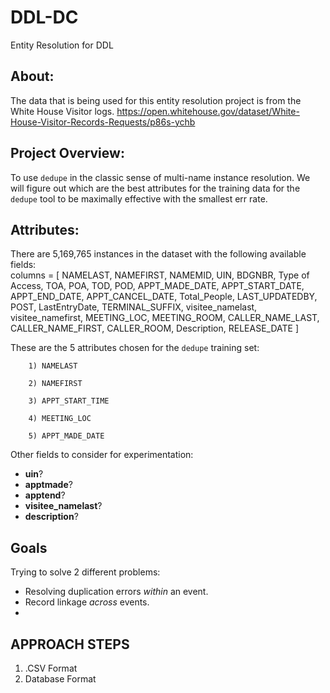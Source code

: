 # DDL-DC
Entity Resolution for DDL


## About:

The data that is being used for this entity resolution project is from the White House Visitor logs.
        https://open.whitehouse.gov/dataset/White-House-Visitor-Records-Requests/p86s-ychb



## Project Overview:

To use `dedupe` in the classic sense of multi-name instance resolution. We will figure out which are the best attributes for the training data for the `dedupe` tool to be maximally effective with the smallest err rate.

## Attributes:
There are 5,169,765 instances in the dataset with the following available fields:     
columns = [
           NAMELAST,
           NAMEFIRST,
           NAMEMID,
           UIN,
           BDGNBR,
           Type of Access,
           TOA,
           POA,
           TOD,
           POD,
           APPT_MADE_DATE,
           APPT_START_DATE,
           APPT_END_DATE,
           APPT_CANCEL_DATE,
           Total_People,
           LAST_UPDATEDBY,
           POST,
           LastEntryDate,
           TERMINAL_SUFFIX,
           visitee_namelast,
           visitee_namefirst,
           MEETING_LOC,
           MEETING_ROOM,
           CALLER_NAME_LAST,
           CALLER_NAME_FIRST,
           CALLER_ROOM,
           Description,
           RELEASE_DATE
        ]

These are the 5 attributes chosen for the `dedupe` training set:

        1) NAMELAST    

        2) NAMEFIRST    

        3) APPT_START_TIME    

        4) MEETING_LOC    

        5) APPT_MADE_DATE    

Other fields to consider for experimentation:    
 - __uin__?    
 - __apptmade__?    
 - __apptend__?    
 - __visitee_namelast__?    
 - __description__?    

## Goals
Trying to solve 2 different problems:
- Resolving duplication errors _within_ an event.    
- Record linkage _across_ events.
- 


## APPROACH STEPS

1) .CSV Format
2) Database Format



